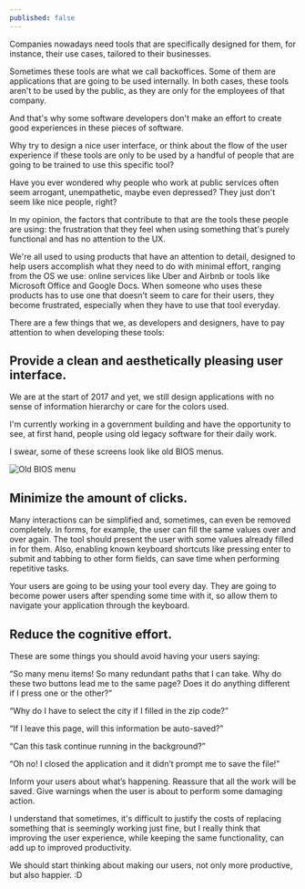 ```yaml
---
published: false
---
```


Companies nowadays need tools that are specifically designed for them, for instance, their use cases, tailored to their businesses. 

Sometimes these tools are what we call backoffices. Some of them are applications that are going to be used internally. In both cases, these tools aren't to be used by the public, as they are only for the employees of that company. 

And that's why some software developers don't make an effort to create good experiences in these pieces of software. 

Why try to design a nice user interface, or think about the flow of the user experience if these tools are only to be used by a handful of people that are going to be trained to use this specific tool? 

Have you ever wondered why people who work at public services often seem arrogant, unempathetic, maybe even depressed? They just don't seem like nice people, right? 

In my opinion, the factors that contribute to that are the tools these people are using: the frustration that they feel when using something that's purely functional and has no attention to the UX. 

We're all used to using products that have an attention to detail, designed to help users accomplish what they need to do with minimal effort, ranging from the OS we use: online services like Uber and Airbnb or tools like Microsoft Office and Google Docs. When someone who uses these products has to use one that doesn't seem to care for their users, they become frustrated, especially when they have to use that tool everyday. 

There are a few things that we, as developers and designers, have to pay attention to when developing these tools: 

## Provide a clean and aesthetically pleasing user interface.

We are at the start of 2017 and yet, we still design applications with no sense of information hierarchy or care for the colors used. 

I'm currently working in a government building and have the opportunity to see, at first hand, people using old legacy software for their daily work. 

I swear, some of these screens look like old BIOS menus. 

![Old BIOS menu](http://technofiver.org/wp-content/uploads/2016/09/bios.jpg)

## Minimize the amount of clicks.

Many interactions can be simplified and, sometimes, can even be removed completely. In forms, for example, the user can fill the same values over and over again.  The tool should present the user with some values already filled in for them. Also, enabling known keyboard shortcuts  like pressing enter to submit and tabbing to other form fields, can save time when performing repetitive tasks. 

Your users are going to be using your tool every day. They are going to become power users after spending some time with it, so allow them to navigate your application through the keyboard. 

## Reduce the cognitive effort.

These are some things you should avoid having your users saying: 

“So many menu items! So many redundant paths that I can take. Why do these two buttons lead me to the same page? Does it do anything different if I press one or the other?” 

“Why do I have to select the city if I filled in the zip code?” 

“If I leave this page, will this information be auto-saved?” 

“Can this task continue running in the background?” 

“Oh no! I closed the application and it didn’t prompt me to save the file!” 

Inform your users about what’s happening. Reassure that all the work will be saved. Give warnings when the user is about to perform some damaging action. 

 

I understand that sometimes, it's difficult to justify the costs of replacing something that is seemingly working just fine, but I really think that improving the user experience, while keeping the same functionality, can add up to improved productivity. 

We should start thinking about making our users, not only more productive, but also happier. :D